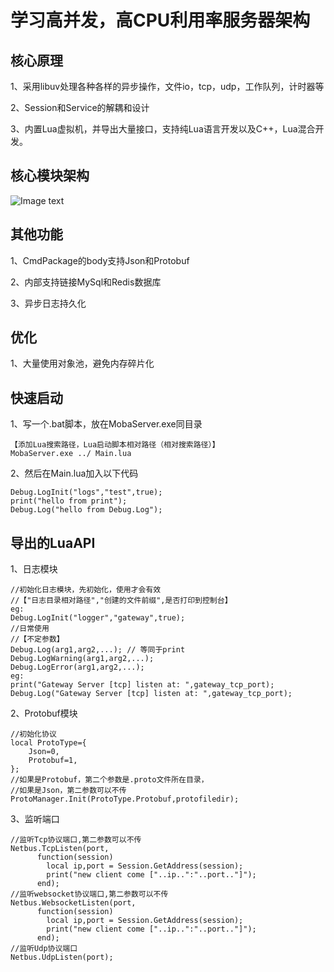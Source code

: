 # 学习高并发，高CPU利用率服务器架构

## 核心原理
1、采用libuv处理各种各样的异步操作，文件io，tcp，udp，工作队列，计时器等

2、Session和Service的解耦和设计

3、内置Lua虚拟机，并导出大量接口，支持纯Lua语言开发以及C++，Lua混合开发。

## 核心模块架构
![Image text](https://github.com/ZerlenZhang/Moba/blob/master/Images/UML_1.png)

## 其他功能
1、CmdPackage的body支持Json和Protobuf

2、内部支持链接MySql和Redis数据库

3、异步日志持久化

## 优化
1、大量使用对象池，避免内存碎片化

## 快速启动
1、写一个.bat脚本，放在MobaServer.exe同目录

~~~
【添加Lua搜索路径，Lua启动脚本相对路径（相对搜索路径）】
MobaServer.exe ../ Main.lua
~~~
2、然后在Main.lua加入以下代码
~~~
Debug.LogInit("logs","test",true);
print("hello from print");
Debug.Log("hello from Debug.Log");
~~~


## 导出的LuaAPI
1、日志模块
~~~
//初始化日志模块，先初始化，使用才会有效
//【"日志目录相对路径","创建的文件前缀",是否打印到控制台】
eg:
Debug.LogInit("logger","gateway",true);
//日常使用
//【不定参数】
Debug.Log(arg1,arg2,...); // 等同于print
Debug.LogWarning(arg1,arg2,...);
Debug.LogError(arg1,arg2,...);
eg:
print("Gateway Server [tcp] listen at: ",gateway_tcp_port);
Debug.Log("Gateway Server [tcp] listen at: ",gateway_tcp_port);
~~~
2、Protobuf模块
~~~
//初始化协议
local ProtoType={
    Json=0,
    Protobuf=1,
};
//如果是Protobuf，第二个参数是.proto文件所在目录，
//如果是Json，第二参数可以不传
ProtoManager.Init(ProtoType.Protobuf,protofiledir);
~~~
3、监听端口
~~~
//监听Tcp协议端口,第二参数可以不传
Netbus.TcpListen(port,
      function(session)
        local ip,port = Session.GetAddress(session);
        print("new client come ["..ip..":"..port.."]");
      end);
//监听websocket协议端口,第二参数可以不传
Netbus.WebsocketListen(port,
      function(session)
        local ip,port = Session.GetAddress(session);
        print("new client come ["..ip..":"..port.."]");
      end);
//监听Udp协议端口
Netbus.UdpListen(port);
~~~


